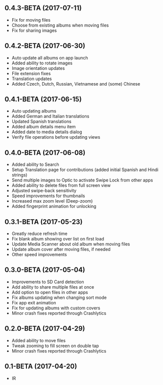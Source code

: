 0.4.3-BETA (2017-07-11)
-----
- Fix for moving files
- Choose from existing albums when moving files
- Fix for sharing images

0.4.2-BETA (2017-06-30)
-----
- Auto update all albums on app launch
- Added ability to rotate images
- Image orientation updates
- File extension fixes
- Translation updates
- Added Czech, Dutch, Russian, Vietnamese and (some) Chinese

0.4.1-BETA (2017-06-15)
-----
- Auto updating albums
- Added German and Italian translations
- Updated Spanish translations
- Added album details menu item
- Added date to media details dialog
- Verify file operations before updating views

0.4.0-BETA (2017-06-08)
-----
- Added ability to Search
- Setup Translation page for contributions (added initial Spanish and Hindi strings)
- Send multiple images to Optic to activate Swipe Lock from other apps
- Added ability to delete files from full screen view
- Adjusted swipe-back sensitivity
- Speed improvements for thumbnails
- Increased max zoom level (Deep-zoom)
- Added fingerprint animation for unlocking

0.3.1-BETA (2017-05-23)
-----
- Greatly reduce refresh time
- Fix blank album showing over list on first load
- Update Media Scanner about old album when moving files
- Update album cover after moving files, if needed
- Other speed improvements

0.3.0-BETA (2017-05-04)
-----
- Improvements to SD Card detection
- Add ability to share multiple files at once
- Add option to open files in other apps
- Fix albums updating when changing sort mode
- Fix app exit animation
- Fix for updating albums with custom covers
- Minor crash fixes reported through Crashlytics
 
0.2.0-BETA (2017-04-29)
-----
 - Added ability to move files
 - Tweak zooming to fill screen on double tap
 - Minor crash fixes reported through Crashlytics

0.1-BETA (2017-04-20)
-----
 - IR
